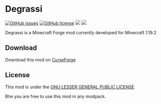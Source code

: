 # Degrassi

[![GitHub issues](https://img.shields.io/github/issues/alec016/Degrassi)](https://github.com/alec016/Degrassi/issues)
[![GitHub license](https://img.shields.io/github/license/alec016/Degrassi?color=0690ff)](https://github.com/alec016/Degrassi/blob/1902/LICENSE.md)
[![](http://cf.way2muchnoise.eu/short_932731.svg)](https://www.curseforge.com/minecraft/mc-mods/degrassi)
[![](https://img.shields.io/discord/1071821610836828200?color=7289DA)](https://discord.gg/kS7uEb38SX)

Degrassi is a Minecraft Forge mod currently developed for Minecraft 1.19.2

## Download

Download this mod on [CurseForge](https://www.curseforge.com/minecraft/mc-mods/degrassi-machinery)

## License

This mod is under the [GNU LESSER GENERAL PUBLIC LICENSE](https://www.curseforge.com/project/932731/license)

Btw you are free to use this mod in any modpack.